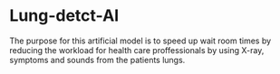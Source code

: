 # Lung-detct-AI
The purpose for this artificial model is to speed up wait room times by reducing the workload for health care proffessionals by using X-ray, symptoms and sounds from the patients lungs.

